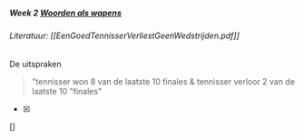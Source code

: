 
##### Week 2 [Woorden als wapens](file:///C:%5CUsers%5CJort%5CDocuments%5CLEIDEN%5CJNM-Premaster%5CVakken%5CWoorden%20als%20wapens)

###### Literatuur: [[EenGoedTennisserVerliestGeenWedstrijden.pdf]]

De uitspraken 

>"tennisser won 8 van de laatste 10 finales & tennisser verloor 2 van de laatste 10 "finales"

- [x]
[]


